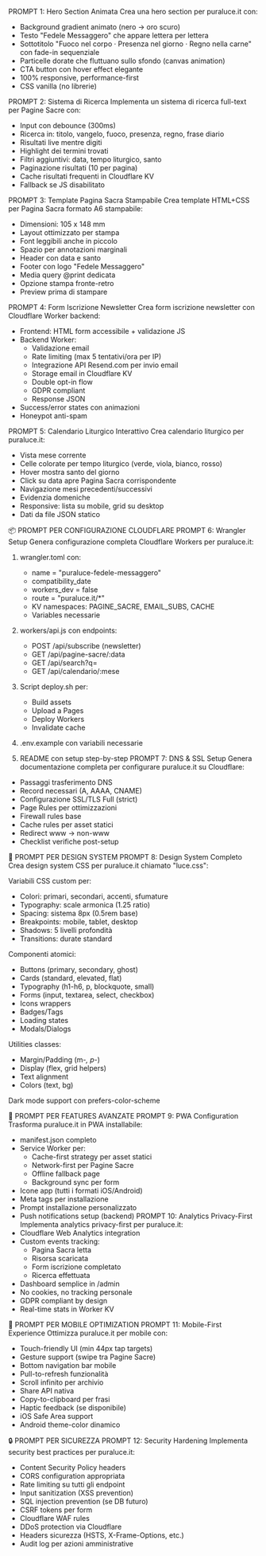 PROMPT 1: Hero Section Animata
Crea una hero section per puraluce.it con:
- Background gradient animato (nero → oro scuro)
- Testo "Fedele Messaggero" che appare lettera per lettera
- Sottotitolo "Fuoco nel corpo · Presenza nel giorno · Regno nella carne" con fade-in sequenziale
- Particelle dorate che fluttuano sullo sfondo (canvas animation)
- CTA button con hover effect elegante
- 100% responsive, performance-first
- CSS vanilla (no librerie)

PROMPT 2: Sistema di Ricerca
Implementa un sistema di ricerca full-text per Pagine Sacre con:
- Input con debounce (300ms)
- Ricerca in: titolo, vangelo, fuoco, presenza, regno, frase diario
- Risultati live mentre digiti
- Highlight dei termini trovati
- Filtri aggiuntivi: data, tempo liturgico, santo
- Paginazione risultati (10 per pagina)
- Cache risultati frequenti in Cloudflare KV
- Fallback se JS disabilitato

PROMPT 3: Template Pagina Sacra Stampabile
Crea template HTML+CSS per Pagina Sacra formato A6 stampabile:
- Dimensioni: 105 x 148 mm
- Layout ottimizzato per stampa
- Font leggibili anche in piccolo
- Spazio per annotazioni marginali
- Header con data e santo
- Footer con logo "Fedele Messaggero"
- Media query @print dedicata
- Opzione stampa fronte-retro
- Preview prima di stampare

PROMPT 4: Form Iscrizione Newsletter
Crea form iscrizione newsletter con Cloudflare Worker backend:
- Frontend: HTML form accessibile + validazione JS
- Backend Worker: 
  * Validazione email
  * Rate limiting (max 5 tentativi/ora per IP)
  * Integrazione API Resend.com per invio email
  * Storage email in Cloudflare KV
  * Double opt-in flow
  * GDPR compliant
  * Response JSON
- Success/error states con animazioni
- Honeypot anti-spam

PROMPT 5: Calendario Liturgico Interattivo
Crea calendario liturgico per puraluce.it:
- Vista mese corrente
- Celle colorate per tempo liturgico (verde, viola, bianco, rosso)
- Hover mostra santo del giorno
- Click su data apre Pagina Sacra corrispondente
- Navigazione mesi precedenti/successivi
- Evidenzia domeniche
- Responsive: lista su mobile, grid su desktop
- Dati da file JSON statico

📦 PROMPT PER CONFIGURAZIONE CLOUDFLARE
PROMPT 6: Wrangler Setup
Genera configurazione completa Cloudflare Workers per puraluce.it:

1. wrangler.toml con:
   - name = "puraluce-fedele-messaggero"
   - compatibility_date
   - workers_dev = false
   - route = "puraluce.it/*"
   - KV namespaces: PAGINE_SACRE, EMAIL_SUBS, CACHE
   - Variables necessarie

2. workers/api.js con endpoints:
   - POST /api/subscribe (newsletter)
   - GET /api/pagine-sacre/:data
   - GET /api/search?q=
   - GET /api/calendario/:mese

3. Script deploy.sh per:
   - Build assets
   - Upload a Pages
   - Deploy Workers
   - Invalidate cache

4. .env.example con variabili necessarie

5. README con setup step-by-step
PROMPT 7: DNS & SSL Setup
Genera documentazione completa per configurare puraluce.it su Cloudflare:
- Passaggi trasferimento DNS
- Record necessari (A, AAAA, CNAME)
- Configurazione SSL/TLS Full (strict)
- Page Rules per ottimizzazioni
- Firewall rules base
- Cache rules per asset statici
- Redirect www → non-www
- Checklist verifiche post-setup

🎨 PROMPT PER DESIGN SYSTEM
PROMPT 8: Design System Completo
Crea design system CSS per puraluce.it chiamato "luce.css":

Variabili CSS custom per:
- Colori: primari, secondari, accenti, sfumature
- Typography: scale armonica (1.25 ratio)
- Spacing: sistema 8px (0.5rem base)
- Breakpoints: mobile, tablet, desktop
- Shadows: 5 livelli profondità
- Transitions: durate standard

Componenti atomici:
- Buttons (primary, secondary, ghost)
- Cards (standard, elevated, flat)
- Typography (h1-h6, p, blockquote, small)
- Forms (input, textarea, select, checkbox)
- Icons wrappers
- Badges/Tags
- Loading states
- Modals/Dialogs

Utilities classes:
- Margin/Padding (m-*, p-*)
- Display (flex, grid helpers)
- Text alignment
- Colors (text, bg)

Dark mode support con prefers-color-scheme

🚀 PROMPT PER FEATURES AVANZATE
PROMPT 9: PWA Configuration
Trasforma puraluce.it in PWA installabile:
- manifest.json completo
- Service Worker per:
  * Cache-first strategy per asset statici
  * Network-first per Pagine Sacre
  * Offline fallback page
  * Background sync per form
- Icone app (tutti i formati iOS/Android)
- Meta tags per installazione
- Prompt installazione personalizzato
- Push notifications setup (backend)
PROMPT 10: Analytics Privacy-First
Implementa analytics privacy-first per puraluce.it:
- Cloudflare Web Analytics integration
- Custom events tracking:
  * Pagina Sacra letta
  * Risorsa scaricata
  * Form iscrizione completato
  * Ricerca effettuata
- Dashboard semplice in /admin
- No cookies, no tracking personale
- GDPR compliant by design
- Real-time stats in Worker KV

📱 PROMPT PER MOBILE OPTIMIZATION
PROMPT 11: Mobile-First Experience
Ottimizza puraluce.it per mobile con:
- Touch-friendly UI (min 44px tap targets)
- Gesture support (swipe tra Pagine Sacre)
- Bottom navigation bar mobile
- Pull-to-refresh funzionalità
- Scroll infinito per archivio
- Share API nativa
- Copy-to-clipboard per frasi
- Haptic feedback (se disponibile)
- iOS Safe Area support
- Android theme-color dinamico

🔒 PROMPT PER SICUREZZA
PROMPT 12: Security Hardening
Implementa security best practices per puraluce.it:
- Content Security Policy headers
- CORS configuration appropriata
- Rate limiting su tutti gli endpoint
- Input sanitization (XSS prevention)
- SQL injection prevention (se DB futuro)
- CSRF tokens per form
- Cloudflare WAF rules
- DDoS protection via Cloudflare
- Headers sicurezza (HSTS, X-Frame-Options, etc.)
- Audit log per azioni amministrative
